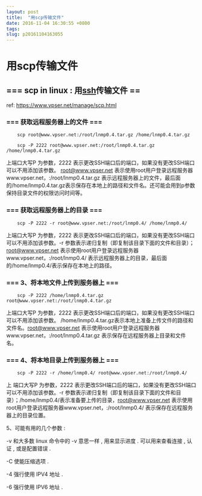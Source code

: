 ```yaml
---
layout: post
title:  "用scp传输文件"
date: 2016-11-04 16:30:55 +0800
tags: 
slug: p20161104163055
---
```


# 用scp传输文件





## === scp in linux : 用[ssh](https://so.csdn.net/so/search?q=ssh&spm=1001.2101.3001.7020)传输文件 ==


  
 ref: 
<https://www.vpser.net/manage/scp.html>
  

  

  

### === 获取远程服务器上的文件 ===



```
    scp root@www.vpser.net:/root/lnmp0.4.tar.gz /home/lnmp0.4.tar.gz
```


```
    scp -P 2222 root@www.vpser.net:/root/lnmp0.4.tar.gz /home/lnmp0.4.tar.gz
```

  
 上端口大写P 为参数，2222 表示更改SSH端口后的端口，如果没有更改SSH端口可以不用添加该参数。 root@www.vpser.net 表示使用root用户登录远程服务器www.vpser.net，:/root/lnmp0.4.tar.gz 表示远程服务器上的文件，最后面的/home/lnmp0.4.tar.gz表示保存在本地上的路径和文件名。还可能会用到p参数保持目录文件的权限访问时间等。 
  

  

  

### === 获取远程服务器上的目录 ===


  


```
    scp -P 2222 -r root@www.vpser.net:/root/lnmp0.4/ /home/lnmp0.4/
```

  
 上端口大写P 为参数，2222 表示更改SSH端口后的端口，如果没有更改SSH端口可以不用添加该参数。-r 参数表示递归复制（即复制该目录下面的文件和目录）；root@www.vpser.net 表示使用root用户登录远程服务器www.vpser.net，:/root/lnmp0.4/ 表示远程服务器上的目录，最后面的/home/lnmp0.4/表示保存在本地上的路径。 
  

  

  

### === 3、将本地文件上传到服务器上 ===


  


```
    scp -P 2222 /home/lnmp0.4.tar.gz root@www.vpser.net:/root/lnmp0.4.tar.gz
```

  
 上端口大写P 为参数，2222 表示更改SSH端口后的端口，如果没有更改SSH端口可以不用添加该参数。 /home/lnmp0.4.tar.gz表示本地上准备上传文件的路径和文件名。root@www.vpser.net 表示使用root用户登录远程服务器www.vpser.net，:/root/lnmp0.4.tar.gz 表示保存在远程服务器上目录和文件名。 
  

  

  

### === 4、将本地目录上传到服务器上 ===


  


```
    scp -P 2222 -r /home/lnmp0.4/ root@www.vpser.net:/root/lnmp0.4/
```

  
 上 端口大写P 为参数，2222 表示更改SSH端口后的端口，如果没有更改SSH端口可以不用添加该参数。-r 参数表示递归复制（即复制该目录下面的文件和目录）；/home/lnmp0.4/表示准备要上传的目录，root@www.vpser.net 表示使用root用户登录远程服务器www.vpser.net，:/root/lnmp0.4/ 表示保存在远程服务器上的目录位置。 
  
 5、可能有用的几个参数 : 
  

  
 -v 和大多数 linux 命令中的 -v 意思一样 , 用来显示进度 . 可以用来查看连接 , 认证 , 或是配置错误 . 
  

  
 -C 使能压缩选项 . 
  

  
 -4 强行使用 IPV4 地址 . 
  

  
 -6 强行使用 IPV6 地址 .
 

